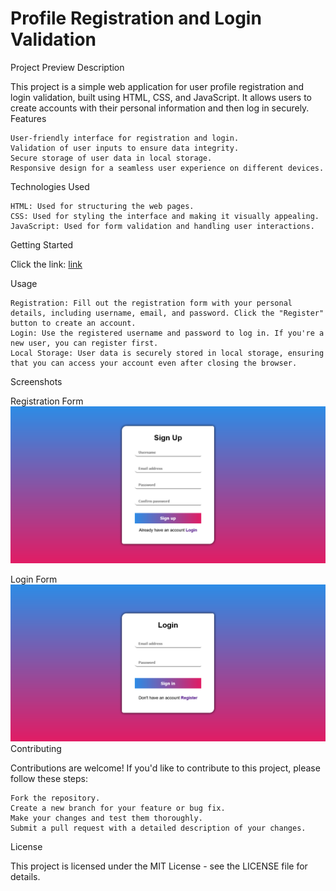 <h1>Profile Registration and Login Validation</h1>

Project Preview
Description

This project is a simple web application for user profile registration and login validation, built using HTML, CSS, and JavaScript. It allows users to create accounts with their personal information and then log in securely.
Features

    User-friendly interface for registration and login.
    Validation of user inputs to ensure data integrity.
    Secure storage of user data in local storage.
    Responsive design for a seamless user experience on different devices.

Technologies Used

    HTML: Used for structuring the web pages.
    CSS: Used for styling the interface and making it visually appealing.
    JavaScript: Used for form validation and handling user interactions.

Getting Started

   Click the link: <a href="https://limfakson.github.io/Registration/">link</a>

Usage

    Registration: Fill out the registration form with your personal details, including username, email, and password. Click the "Register" button to create an account.
    Login: Use the registered username and password to log in. If you're a new user, you can register first.
    Local Storage: User data is securely stored in local storage, ensuring that you can access your account even after closing the browser.

Screenshots

Registration Form
<img src="src/Screenshot 2023-10-10 at 15-48-46 Registration Page.png">

Login Form
<img src="src/Screenshot 2023-10-10 at 16-25-07 Registration Page.png">
Contributing

Contributions are welcome! If you'd like to contribute to this project, please follow these steps:

    Fork the repository.
    Create a new branch for your feature or bug fix.
    Make your changes and test them thoroughly.
    Submit a pull request with a detailed description of your changes.

License

This project is licensed under the MIT License - see the LICENSE file for details.